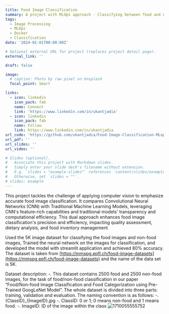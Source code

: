 ```yaml
---
title: Food Image Classification
summary: A project with MLOps approach - Classifying between food and non-food image 
tags:
  - Image Processing
  - MLOps
  - Docker
  - Classification
date: '2024-01-01T00:00:00Z'

# Optional external URL for project (replaces project detail page).
external_link: ''

draft: false

image:
  # caption: Photo by raw pixel on Unsplash
  focal_point: Smart

links:
  - icon: linkedin
    icon_pack: fab
    name: Connect
    link: 'https://www.linkedin.com/in/ukantjadia' 
  - icon: linkedin
    icon_pack: fab
    name: Follow
    link: https://www.linkedin.com/in/ukantjadia
url_code: 'https://github.com/ukantjadia/Food-Image-Classification-MLops/'
url_pdf: ''
url_slides: ''
url_video: ''

# Slides (optional).
#   Associate this project with Markdown slides.
#   Simply enter your slide deck's filename without extension.
#   E.g. `slides = "example-slides"` references `content/slides/example-slides.md`.
#   Otherwise, set `slides = ""`.
# slides: example
---
```


This project tackles the challenge of applying computer vision to emphasize accurate food image classification. It compares Convolutional Neural Networks (CNN) with Traditional Machine Learning Models, leveraging CNN's feature-rich capabilities and traditional models' transparency and computational efficiency. This dual approach enhances food image classification's precision and efficiency, impacting quality assessment, dietary analysis, and food inventory management


Used the 5K image dataset for classifying the food images and non-food images, Trained the neural network on the images for classification, and developed the model with streamlit application and achieved 80% accuracy.
The dataset is taken from [https://mmspg.epfl.ch/food-image-datasets](https://mmspg.epfl.ch/food-image-datasets) and the name of the data set is 5K.

Dataset description:
-. This dataset contains 2500 food and 2500 non-food images, for the task of food/non-food classification in our paper “Food/Non-food Image Classification and Food Categorization using Pre-Trained GoogLeNet Model”. The whole dataset is divided into three parts: training, validation and evaluation. The naming convention is as follows:
-. {ClassID}_{ImageID}.jpg
-. ClassID: 0 or 1; 0 means non-food and 1 means food.
-. ImageID: ID of the image within the class
![1710055555752](image/index/1710055555752.png)